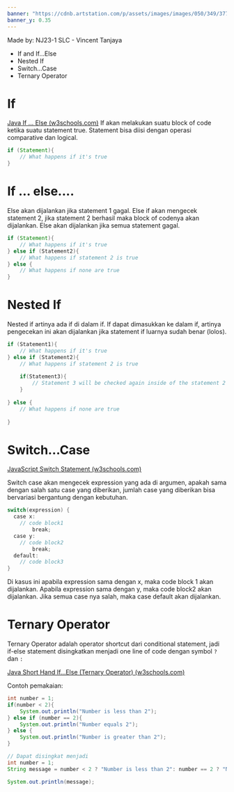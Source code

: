 ```yaml
---
banner: "https://cdnb.artstation.com/p/assets/images/images/050/349/377/large/ian-worrel-mystery-shack-ext.jpg?1654638662"
banner_y: 0.35
---
```


Made by: NJ23-1 SLC - Vincent Tanjaya
- If and If…Else
- Nested If
- Switch…Case
- Ternary Operator


# If
[Java If ... Else (w3schools.com)](https://www.w3schools.com/java/java_conditions.asp)
If akan melakukan suatu block of code ketika suatu statement true. Statement bisa diisi dengan operasi comparative dan logical.
```java
if (Statement){
	// What happens if it's true
}
```

# If ... else....
Else akan dijalankan jika statement 1 gagal.
Else if akan mengecek statement 2, jika statement 2 berhasil maka block of codenya akan dijalankan. 
Else akan dijalankan jika semua statement gagal.

``` java
if (Statement){
	// What happens if it's true
} else if (Statement2){
	// What happens if statement 2 is true
} else {
	// What happens if none are true
}
```

# Nested If
Nested if artinya ada if di dalam if. If dapat dimasukkan ke dalam if, artinya pengecekan ini akan dijalankan jika statement if luarnya sudah benar (lolos).

``` java
if (Statement1){
	// What happens if it's true
} else if (Statement2){
	// What happens if statement 2 is true
	
	if(Statement3){
		// Statement 3 will be checked again inside of the statement 2 block. Jika statement 1 benar, maka statement 3 tidak akan dicek lagi karena statement 3 sudah unreachable (karena ifnya berada dalam block statement 2) 
	}
	
} else {
	// What happens if none are true
	
}
```

# Switch…Case
[JavaScript Switch Statement (w3schools.com)](https://www.w3schools.com/js/js_switch.asp)

Switch case akan mengecek expression yang ada di argumen, apakah sama dengan salah satu case yang diberikan, jumlah case yang diberikan bisa bervariasi bergantung dengan kebutuhan. 
``` java
switch(expression) {  
  case x:  
    // code block1
        break;  
  case y:  
    // code block2
        break;  
  default:  
    // code block3
}
```

Di kasus ini apabila expression sama dengan x, maka code block 1 akan dijalankan.
Apabila expression sama dengan y, maka code block2 akan dijalankan. 
Jika semua case nya salah, maka case default akan dijalankan.

# Ternary Operator
Ternary Operator adalah operator shortcut dari conditional statement, jadi if-else statement disingkatkan menjadi one line of code dengan symbol `?` dan `:`

[Java Short Hand If...Else (Ternary Operator) (w3schools.com)](https://www.w3schools.com/java/java_conditions_shorthand.asp)


Contoh pemakaian:
```java
int number = 1;
if(number < 2){
	System.out.println("Number is less than 2");
} else if (number == 2){
	System.out.println("Number equals 2");
} else {
	System.out.println("Number is greater than 2");
}

// Dapat disingkat menjadi
int number = 1;
String message = number < 2 ? "Number is less than 2": number == 2 ? "Number equals to 2" : "Number is greater than 2";

System.out.println(message);
```






